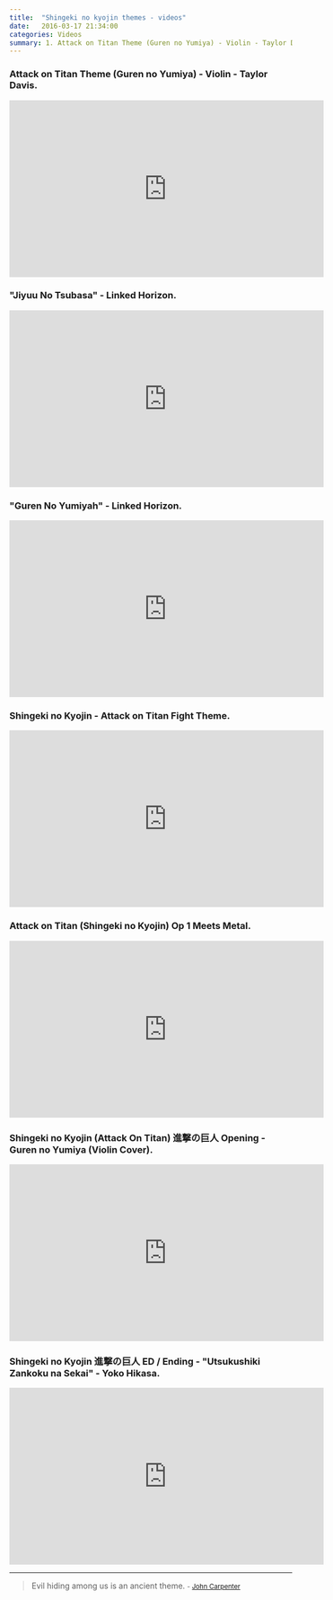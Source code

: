 ```yaml
---
title:  "Shingeki no kyojin themes - videos"
date:   2016-03-17 21:34:00
categories: Videos
summary: 1. Attack on Titan Theme (Guren no Yumiya) - Violin - Taylor Davis. 2. "Guren No Yumiyah" - Linked Horizon. 3. Shingeki no Kyojin - Attack on Titan Fight Theme. 4. Attack on Titan (Shingeki no Kyojin) Op 1 Meets Metal. 5. Shingeki no Kyojin (Attack On Titan) 進撃の巨人 Opening - Guren no Yumiya (Violin Cover). 6. Shingeki no Kyojin 進撃の巨人 ED / Ending - "Utsukushiki Zankoku na Sekai" - Yoko Hikasa.
---
```


### Attack on Titan Theme (Guren no Yumiya) - Violin - Taylor Davis.

<iframe width="560" height="315" src="https://www.youtube.com/embed/GpLGU8k13Jc" frameborder="0" allowfullscreen></iframe>

### "Jiyuu No Tsubasa" - Linked Horizon.

<iframe width="560" height="315" src="https://www.youtube.com/embed/EO8EadQNIXU" frameborder="0" allowfullscreen></iframe>

### "Guren No Yumiyah" - Linked Horizon.

<iframe width="560" height="315" src="https://www.youtube.com/embed/ZsJttMfPhGo" frameborder="0" allowfullscreen></iframe>

### Shingeki no Kyojin - Attack on Titan Fight Theme.

<iframe width="560" height="315" src="https://www.youtube.com/embed/TQUsnto_3pw" frameborder="0" allowfullscreen></iframe>

### Attack on Titan (Shingeki no Kyojin) Op 1 Meets Metal.

<iframe width="560" height="315" src="https://www.youtube.com/embed/MVO-iK2aTK4" frameborder="0" allowfullscreen></iframe>

### Shingeki no Kyojin (Attack On Titan) 進撃の巨人 Opening - Guren no Yumiya (Violin Cover).

<iframe width="560" height="315" src="https://www.youtube.com/embed/H70sdEQl0i4" frameborder="0" allowfullscreen></iframe>

### Shingeki no Kyojin 進撃の巨人 ED / Ending - "Utsukushiki Zankoku na Sekai" - Yoko Hikasa.

<iframe width="560" height="315" src="https://www.youtube.com/embed/kWUCdTngVjk" frameborder="0" allowfullscreen></iframe>


---
> Evil hiding among us is an ancient theme.
> <small>- [John Carpenter](http://www.brainyquote.com/quotes/quotes/j/johncarpen194145.html)</small>